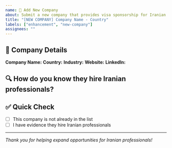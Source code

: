 ```yaml
---
name: 🏢 Add New Company
about: Submit a new company that provides visa sponsorship for Iranian professionals
title: "[NEW COMPANY] Company Name - Country"
labels: ["enhancement", "new-company"]
assignees: ""
---
```


## 🏢 Company Details

**Company Name:**
**Country:**
**Industry:**
**Website:**
**LinkedIn:**

## 🔍 How do you know they hire Iranian professionals?

<!-- Please share your evidence -->

## ✅ Quick Check

- [ ] This company is not already in the list
- [ ] I have evidence they hire Iranian professionals

---

_Thank you for helping expand opportunities for Iranian professionals!_
